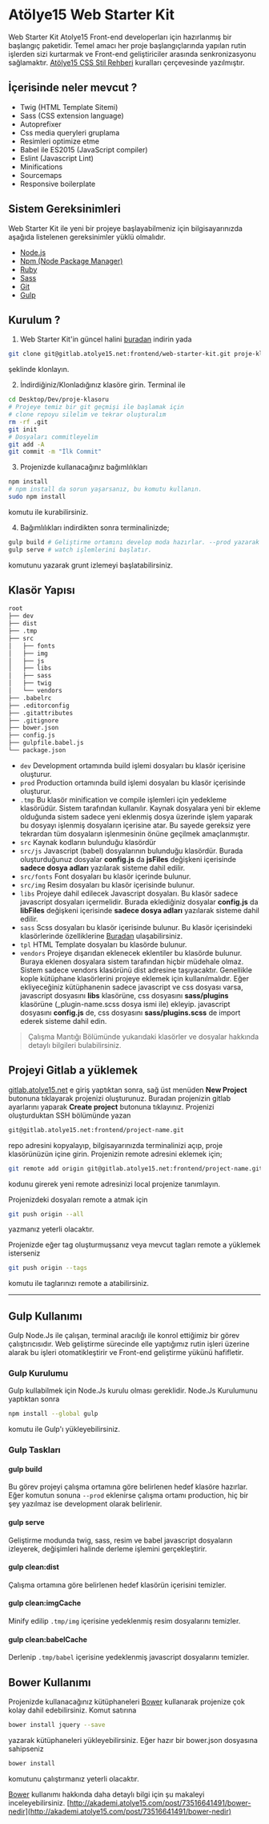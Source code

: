 # Atölye15 Web Starter Kit
Web Starter Kit Atolye15 Front-end developerları için hazırlanmış bir başlangıç paketidir. Temel amacı her proje başlangıçlarında yapılan rutin işlerden sizi kurtarmak ve Front-end geliştiriciler arasında senkronizasyonu sağlamaktır. [Atölye15 CSS Stil Rehberi](http://gitlab.atolye15.net/frontend/atolye15-style-guide/blob/master/css-style-guilde.md) kuralları çerçevesinde yazılmıştır.

## İçerisinde neler mevcut ?
 - Twig (HTML Template Sitemi)
 - Sass (CSS extension language)
 - Autoprefixer
 - Css media queryleri gruplama
 - Resimleri optimize etme
 - Babel ile ES2015 (JavaScript compiler)
 - Eslint (Javascript Lint)
 - Minifications
 - Sourcemaps
 - Responsive boilerplate

## Sistem Gereksinimleri
Web Starter Kit ile yeni bir projeye başlayabilmeniz için bilgisayarınızda aşağıda listelenen gereksinimler yüklü olmalıdır.
- [Node.js](http://nodejs.org/)
- [Npm (Node Package Manager)](https://www.npmjs.org/)
- [Ruby](https://www.ruby-lang.org/)
- [Sass](http://sass-lang.com/install/)
- [Git](http://git-scm.com/)
- [Gulp](https://github.com/gulpjs/gulp/blob/master/docs/getting-started.md)

## Kurulum ?

1. Web Starter Kit'in güncel halini [buradan](http://gitlab.atolye15.net/frontend/web-starter-kit/repository/archive.zip?ref=master) indirin yada
```bash
git clone git@gitlab.atolye15.net:frontend/web-starter-kit.git proje-klasoru
```
şeklinde klonlayın.

2. İndirdiğiniz/Klonladığınız klasöre girin. Terminal ile
```bash
cd Desktop/Dev/proje-klasoru
# Projeye temiz bir git geçmişi ile başlamak için
# clone repoyu silelim ve tekrar oluşturalım
rm -rf .git
git init
# Dosyaları commitleyelim
git add -A
git commit -m "İlk Commit"
```
3. Projenizde kullanacağınız bağımlılıkları
```bash
npm install
# npm install da sorun yaşarsanız, bu komutu kullanın.
sudo npm install
```
komutu ile kurabilirsiniz.

4. Bağımlılıkları indirdikten sonra terminalinizde;
```bash
gulp build # Geliştirme ortamını develop moda hazırlar. --prod yazarak çalışma ortamını production olarak belirleyebilirsiniz.
gulp serve # watch işlemlerini başlatır.
```
komutunu yazarak grunt izlemeyi başlatabilirsiniz.

## Klasör Yapısı
```html
root
├── dev
├── dist
├── .tmp
├── src
│   ├── fonts
│   ├── img
│   ├── js
│   ├── libs
│   ├── sass
│   ├── twig
│   └── vendors
├── .babelrc
├── .editorconfig
├── .gitattributes
├── .gitignore
├── bower.json
├── config.js
├── gulpfile.babel.js
└── package.json
```
* `dev` Development ortamında build işlemi dosyaları bu klasör içerisine oluşturur.
* `prod` Production ortamında build işlemi dosyaları bu klasör içerisinde oluşturur.
* `.tmp` Bu klasör minification ve compile işlemleri için yedekleme klasörüdür. Sistem tarafından kullanılır. Kaynak dosyalara yeni bir ekleme olduğunda sistem sadece yeni eklenmiş dosya üzerinde işlem yaparak bu dosyayı işlenmiş dosyaların içerisine atar. Bu sayede gereksiz yere tekrardan tüm dosyaların işlenmesinin önüne geçilmek amaçlanmıştır.
* `src` Kaynak kodların bulunduğu klasördür
* `src/js` Javascript (babel) dosyalarının bulunduğu klasördür. Burada oluşturduğunuz dosyalar **config.js** da **jsFiles** değişkeni içerisinde **sadece dosya adları** yazılarak sisteme dahil edilir.
* `src/fonts` Font dosyaları bu klasör içerinde bulunur.
* `src/img` Resim dosyaları bu klasör içerisinde bulunur.
* `libs` Projeye dahil edilecek Javascript dosyaları. Bu klasör sadece javascript dosyaları içermelidir. Burada eklediğiniz dosyalar **config.js** da **libFiles** değişkeni içerisinde **sadece dosya adları** yazılarak sisteme dahil edilir.
* `sass` Scss dosyaları bu klasör içerisinde bulunur. Bu klasör içerisindeki klasörlerinde özelliklerine [Buradan](gitlab.atolye15.net/frontend/atolye15-style-guide/blob/master/css-style-guilde.md#dosya-yapisi) ulaşabilirsiniz.
* `tpl` HTML Template dosyaları bu klasörde bulunur.
* `vendors` Projeye dışarıdan eklenecek eklentiler bu klasörde bulunur. Buraya eklenen dosyalara sistem tarafından hiçbir müdehale olmaz. Sistem sadece vendors klasörünü dist adresine taşıyacaktır. Genellikle kople kütüphane klasörlerini projeye eklemek için kullanılmalıdır. Eğer ekliyeceğiniz kütüphanenin sadece javascript ve css dosyası varsa, javascript dosyasını **libs** klasörüne, css dosyasını **sass/plugins** klasörüne (_plugin-name.scss dosya ismi ile) ekleyip. javascript dosyasını **config.js** de, css dosyasını **sass/plugins.scss** de import ederek sisteme dahil edin.

> Çalışma Mantığı Bölümünde yukarıdaki klasörler ve dosyalar hakkında detaylı bilgileri bulabilirsiniz.

## Projeyi Gitlab a yüklemek
[gitlab.atolye15.net](http://gitlab.atolye15.net) e giriş yaptıktan sonra, sağ üst menüden **New Project** butonuna tıklayarak projenizi oluşturunuz.
Buradan projenizin gitlab ayarlarını yaparak **Create project** butonuna tıklayınız.
Projenizi oluşturduktan SSH bölümünde yazan
```bash
git@gitlab.atolye15.net:frontend/project-name.git
```
repo adresini kopyalayıp, bilgisayarınızda terminalinizi açıp, proje klasörünüzün içine girin.
Projenizin remote adresini eklemek için;
```bash
git remote add origin git@gitlab.atolye15.net:frontend/project-name.git
```
kodunu girerek yeni remote adresinizi local projenize tanımlayın.

Projenizdeki dosyaları remote a atmak için
```bash
git push origin --all
```
yazmanız yeterli olacaktır.

Projenizde eğer tag oluşturmuşsanız veya mevcut tagları remote a yüklemek isterseniz
```bash
git push origin --tags
```
komutu ile taglarınızı remote a atabilirsiniz.

---

## Gulp Kullanımı
Gulp Node.Js ile çalışan, terminal aracılığı ile konrol ettiğimiz bir görev çalıştırıcısıdır. Web geliştirme sürecinde elle yaptığımız rutin işleri üzerine alarak bu işleri otomatikleştirir ve Front-end geliştirme yükünü hafifletir.

### Gulp Kurulumu
Gulp kullabilmek için Node.Js kurulu olması gereklidir. Node.Js Kurulumunu yaptıktan sonra
```bash
npm install --global gulp
```
komutu ile Gulp'ı yükleyebilirsiniz.

### Gulp Taskları

#### gulp build
Bu görev projeyi çalışma ortamına göre belirlenen hedef klasöre hazırlar.
Eğer komutun sonuna `--prod` eklenirse çalışma ortamı production, hiç bir şey yazılmaz ise development olarak belirlenir.

#### gulp serve
Geliştirme modunda twig, sass, resim ve babel javascript dosyaların izleyerek, değişimleri halinde derleme işlemini gerçekleştirir.

#### gulp clean:dist
Çalışma ortamına göre belirlenen hedef klasörün içerisini temizler.

#### gulp clean:imgCache
Minify edilip `.tmp/img` içerisine yedeklenmiş resim dosyalarını temizler.

#### gulp clean:babelCache
Derlenip `.tmp/babel` içerisine yedeklenmiş javascript dosyalarını temizler.

## Bower Kullanımı

Projenizde kullanacağınız kütüphaneleri [Bower](http://bower.io/) kullanarak projenize çok kolay dahil edebilirsiniz.
Komut satırına
```bash
bower install jquery --save
```
yazarak kütüphaneleri yükleyebilirsiniz. Eğer hazır bir bower.json dosyasına sahipseniz
```bash
bower install
```
komutunu çalıştırmanız yeterli olacaktır.

[Bower](http://bower.io/) kullanımı hakkında daha detaylı bilgi için şu makaleyi inceleyebilirsiniz.
[http://akademi.atolye15.com/post/73516641491/bower-nedir](http://akademi.atolye15.com/post/73516641491/bower-nedir)
